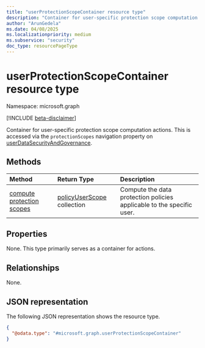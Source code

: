 ```yaml
---
title: "userProtectionScopeContainer resource type"
description: "Container for user-specific protection scope computation actions."
author: "ArunGedela"
ms.date: 04/08/2025
ms.localizationpriority: medium
ms.subservice: "security"
doc_type: resourcePageType
---
```


# userProtectionScopeContainer resource type

Namespace: microsoft.graph

[!INCLUDE [beta-disclaimer](../../includes/beta-disclaimer.md)]

Container for user-specific protection scope computation actions. This is accessed via the `protectionScopes` navigation property on [userDataSecurityAndGovernance](../resources/userdatasecurityandgovernance.md).

## Methods

| Method                                          | Return Type                                                                                   | Description                                                           |
| :---------------------------------------------- | :-------------------------------------------------------------------------------------------- | :-------------------------------------------------------------------- |
| [compute protection scopes](../api/userdatasecurityandgovernance-post-protectionscopes.md) | [policyUserScope](../resources/policyuserscope.md) collection | Compute the data protection policies applicable to the specific user. |

## Properties

None. This type primarily serves as a container for actions.

## Relationships

None.

## JSON representation

The following JSON representation shows the resource type.
<!-- {
  "blockType": "resource",
  "@odata.type": "microsoft.graph.userProtectionScopeContainer",
  "openType": false
}-->
``` json
{
  "@odata.type": "#microsoft.graph.userProtectionScopeContainer"
}
```
